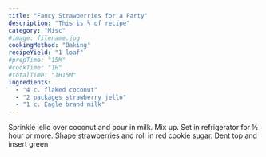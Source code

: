```yaml
---
title: "Fancy Strawberries for a Party"
description: "This is ½ of recipe"
category: "Misc"
#image: filename.jpg
cookingMethod: "Baking"
recipeYield: "1 loaf"
#prepTime: "15M"
#cookTime: "1H"
#totalTime: "1H15M"
ingredients:
  - "4 c. flaked coconut"
  - "2 packages strawberry jello"
  - "1 c. Eagle brand milk"
---
```


Sprinkle jello over coconut and pour in milk. Mix up.
Set in refrigerator for ½ hour or more.
Shape strawberries and roll in red cookie sugar.
Dent top and insert green
